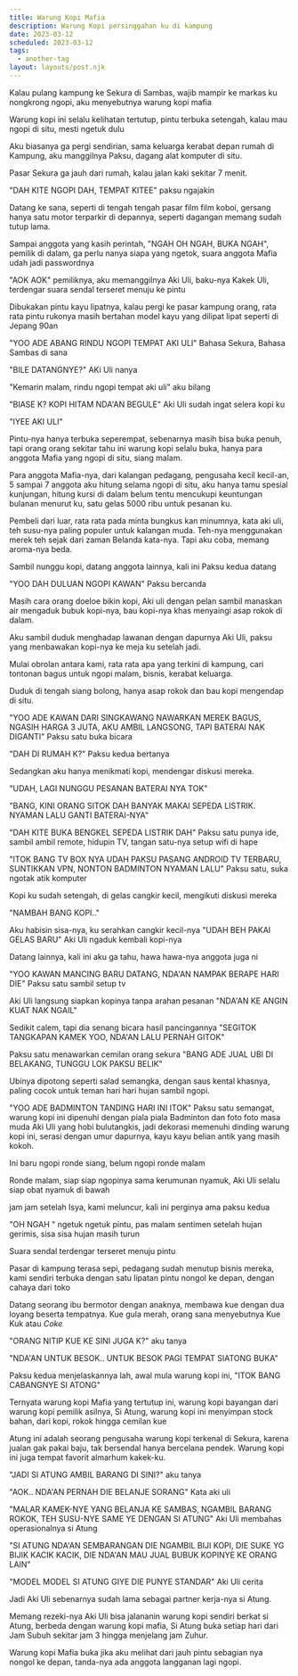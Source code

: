 ```yaml
---
title: Warung Kopi Mafia
description: Warung Kopi persinggahan ku di kampung 
date: 2023-03-12
scheduled: 2023-03-12
tags:
  - another-tag
layout: layouts/post.njk
---
```


Kalau pulang kampung ke Sekura di Sambas, wajib mampir ke markas ku nongkrong ngopi, aku menyebutnya warung kopi mafia

Warung kopi ini selalu kelihatan tertutup, pintu terbuka setengah, kalau mau ngopi di situ, mesti ngetuk dulu

Aku biasanya ga pergi sendirian, sama keluarga kerabat depan rumah di Kampung, aku manggilnya Paksu, dagang alat komputer di situ.

Pasar Sekura ga jauh dari rumah, kalau jalan kaki sekitar 7 menit.

"DAH KITE NGOPI DAH, TEMPAT KITEE" paksu ngajakin

Datang ke sana, seperti di tengah tengah pasar film film koboi, gersang hanya satu motor terparkir di depannya, seperti dagangan memang sudah tutup lama.

Sampai anggota yang kasih perintah, "NGAH OH NGAH, BUKA NGAH", pemilik di dalam, ga perlu nanya siapa yang ngetok, suara anggota Mafia udah jadi passwordnya

"AOK AOK" pemiliknya, aku memanggilnya Aki Uli, baku-nya Kakek Uli, terdengar suara sendal terseret menuju ke pintu

Dibukakan pintu kayu lipatnya, kalau pergi ke pasar kampung orang, rata rata pintu rukonya masih bertahan model kayu yang dilipat lipat seperti di Jepang 90an

"YOO ADE ABANG RINDU NGOPI TEMPAT AKI ULI" Bahasa Sekura, Bahasa Sambas di sana

"BILE DATANGNYE?" AKi Uli nanya

"Kemarin malam, rindu ngopi tempat aki uli" aku bilang

"BIASE K? KOPI HITAM NDA'AN BEGULE" Aki Uli sudah ingat selera kopi ku

"IYEE AKI ULI"

Pintu-nya hanya terbuka seperempat, sebenarnya masih bisa buka penuh, tapi orang orang sekitar tahu ini warung kopi selalu buka, hanya para anggota Mafia yang ngopi di situ, siang malam.

Para anggota Mafia-nya, dari kalangan pedagang, pengusaha kecil kecil-an, 5 sampai 7 anggota aku hitung selama ngopi di situ, aku hanya tamu spesial kunjungan, hitung kursi di dalam belum tentu mencukupi keuntungan bulanan menurut ku, satu gelas 5000 ribu untuk pesanan ku.

Pembeli dari luar, rata rata pada minta bungkus kan minumnya, kata aki uli, teh susu-nya paling populer untuk kalangan muda. Teh-nya menggunakan merek teh sejak dari zaman Belanda kata-nya. Tapi aku coba, memang aroma-nya beda.

Sambil nunggu kopi, datang anggota lainnya, kali ini Paksu kedua datang

"YOO DAH DULUAN NGOPI KAWAN" Paksu bercanda

Masih cara orang doeloe bikin kopi, Aki uli dengan pelan sambil manaskan air mengaduk bubuk kopi-nya, bau kopi-nya khas menyaingi asap rokok di dalam.

Aku sambil duduk menghadap lawanan dengan dapurnya Aki Uli, paksu yang menbawakan kopi-nya ke meja ku setelah jadi.

Mulai obrolan antara kami, rata rata apa yang terkini di kampung, cari tontonan bagus untuk ngopi malam, bisnis, kerabat keluarga.

Duduk di tengah siang bolong, hanya asap rokok dan bau kopi mengendap di situ.

"YOO ADE KAWAN DARI SINGKAWANG NAWARKAN MEREK BAGUS, NGASIH HARGA 3 JUTA, AKU AMBIL LANGSONG, TAPI BATERAI NAK DIGANTI" Paksu satu buka bicara

"DAH DI RUMAH K?" Paksu kedua bertanya

Sedangkan aku hanya menikmati kopi, mendengar diskusi mereka.

"UDAH, LAGI NUNGGU PESANAN BATERAI NYA TOK"

"BANG, KINI ORANG SITOK DAH BANYAK MAKAI SEPEDA LISTRIK. NYAMAN LALU GANTI BATERAI-NYA"

"DAH KITE BUKA BENGKEL SEPEDA LISTRIK DAH" Paksu satu punya ide, sambil ambil remote, hidupin TV, tangan satu-nya setup wifi di hape

"ITOK BANG TV BOX NYA UDAH PAKSU PASANG ANDROID TV TERBARU, SUNTIKKAN VPN, NONTON BADMINTON NYAMAN LALU" Paksu satu, suka ngotak atik komputer

Kopi ku sudah setengah, di gelas cangkir kecil, mengikuti diskusi mereka

"NAMBAH BANG KOPI.."

Aku habisin sisa-nya, ku serahkan cangkir kecil-nya "UDAH BEH PAKAI GELAS BARU" Aki Uli ngaduk kembali kopi-nya

Datang lainnya, kali ini aku ga tahu, hawa hawa-nya anggota juga ni

"YOO KAWAN MANCING BARU DATANG, NDA'AN NAMPAK BERAPE HARI DIE" Paksu satu sambil setup tv

Aki Uli langsung siapkan kopinya tanpa arahan pesanan "NDA'AN KE ANGIN KUAT NAK NGAIL"

Sedikit calem, tapi dia senang bicara hasil pancingannya "SEGITOK TANGKAPAN KAMEK YOO, NDA'AN LALU PERNAH GITOK"

Paksu satu menawarkan cemilan orang sekura "BANG ADE JUAL UBI DI BELAKANG, TUNGGU LOK PAKSU BELIK"

Ubinya dipotong seperti salad semangka, dengan saus kental khasnya, paling cocok untuk teman hari hari hujan sambil ngopi.

"YOO ADE BADMINTON TANDING HARI INI ITOK" Paksu satu semangat, warung kopi ini dipenuhi dengan piala piala Badminton dan foto foto masa muda Aki Uli yang hobi bulutangkis, jadi dekorasi memenuhi dinding warung kopi ini, serasi dengan umur dapurnya, kayu kayu belian antik yang masih kokoh.

Ini baru ngopi ronde siang, belum ngopi ronde malam

Ronde malam, siap siap ngopinya sama kerumunan nyamuk, Aki Uli selalu siap obat nyamuk di bawah

jam jam setelah Isya, kami meluncur, kali ini perginya ama paksu kedua

"OH NGAH " ngetuk ngetuk pintu, pas malam sentimen setelah hujan gerimis, sisa sisa hujan masih turun

Suara sendal terdengar terseret menuju pintu

Pasar di kampung terasa sepi, pedagang sudah menutup bisnis mereka, kami sendiri terbuka dengan satu lipatan pintu nongol ke depan, dengan cahaya dari toko

Datang seorang ibu bermotor dengan anaknya, membawa kue dengan dua loyang beserta tempatnya. Kue gula merah, orang sana menyebutnya Kue Kuk atau *Coke*

"ORANG NITIP KUE KE SINI JUGA K?" aku tanya

"NDA'AN UNTUK BESOK.. UNTUK BESOK PAGI TEMPAT SIATONG BUKA"

Paksu kedua menjelaskannya lah, awal mula warung kopi ini, "ITOK BANG CABANGNYE SI ATONG"

Ternyata warung kopi Mafia yang tertutup ini, warung kopi bayangan dari warung kopi pemilik asilnya, Si Atung, warung kopi ini menyimpan stock bahan, dari kopi, rokok hingga cemilan kue

Atung ini adalah seorang pengusaha warung kopi terkenal di Sekura, karena jualan gak pakai baju, tak bersendal hanya bercelana pendek. Warung kopi ini juga tempat favorit almarhum kakek-ku.

"JADI SI ATUNG AMBIL BARANG DI SINI?" aku tanya

"AOK.. NDA'AN PERNAH DIE BELANJE SORANG" Kata aki uli

"MALAR KAMEK-NYE YANG BELANJA KE SAMBAS, NGAMBIL BARANG ROKOK, TEH SUSU-NYE SAME YE DENGAN SI ATUNG" Aki Uli membahas operasionalnya si Atung

"SI ATUNG NDA'AN SEMBARANGAN DIE NGAMBIL BIJI KOPI, DIE SUKE YG BIJIK KACIK KACIK, DIE NDA'AN MAU JUAL BUBUK KOPINYE KE ORANG LAIN"

"MODEL MODEL SI ATUNG GIYE DIE PUNYE STANDAR" Aki Uli cerita

Jadi Aki Uli sebenarnya sudah lama sebagai partner kerja-nya si Atung.

Memang rezeki-nya Aki Uli bisa jalananin warung kopi sendiri berkat si Atung, berbeda dengan warung kopi mafia, Si Atung buka setiap hari dari Jam Subuh sekitar jam 3 hingga menjelang jam Zuhur.

Warung kopi Mafia buka jika aku melihat dari jauh pintu sebagian nya nongol ke depan, tanda-nya ada anggota langganan lagi ngopi.



